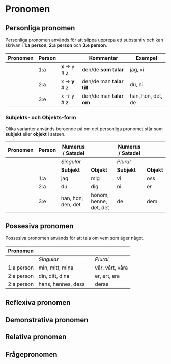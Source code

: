 # Pronomen

## Personliga pronomen

Personliga pronomen används för att slippa upprepa ett substantiv och kan skrivan i __1:a person__, __2:a person__ och __3:e person__.

| Pronomen | Person |                         | Kommentar                 | Exempel            |
| -------- | ------ | ------------------------| ------------------------- | ------------------ |
|          | 1:a    | __x__ ->  y  #  z       | den/de __som talar__      | jag, vi            |
|          | 2:a    |   x   -> __y__ #  z     | den/de man __talar till__ | du, ni             |
|          | 3:e    |   x   ->   y   # __z__  | den/de man __talar om__   | han, hon, det, de  |

### Subjekts- och Objekts-form

Olika varianter används beroende på om det personliga pronomet står som __subjekt__ eller __objekt__ i satsen.

| Pronomen   | Person | Numerus / Satsdel  |                        | Numerus / Satsdel |                    |
| ---------- | ------ | ------------------ | ---------------------- | ----------------- | ------------------ |
|            |        | _Singular_         |                        | _Plural_          |                    |
|            |        | __Subjekt__        | __Objekt__             | __Subjekt__       | __Objekt__         |
|            | 1:a    | jag                | mig                    | vi                | oss                |
|            | 2:a    | du                 | dig                    | ni                | er                 |
|            | 3:e    | han, hon, den, det | honom, henne, det, det | de                | dem                |


## Possesiva pronomen

Possesiva pronomen används för att tala om vem som äger något.

| Pronomen   |                    |                        |                 |
| ---------- | ------------------ | ---------------------- | --------------- |
|            | _Singular_         |                        | _Plural_        |
| 1:a person | min, mitt, mina    |                        | vår, vårt, våra |
| 2:a person | din, ditt, dina    |                        | er, ert, era    |
| 2:a person | hans, hennes, dess |                        | deras           |



## Reflexiva pronomen


## Demonstrativa pronomen


## Relativa pronomen


## Frågepronomen

